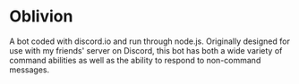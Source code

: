 # Oblivion
A bot coded with discord.io and run through node.js. Originally designed for use with my friends' server on Discord, this bot has both a wide variety of command abilities as well as the ability to respond to non-command messages.
